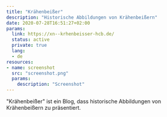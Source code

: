 ```yaml
---
title: "Krähenbeißer"
description: "Historische Abbildungen von Krähenbeißern"
date: 2020-07-28T16:51:27+02:00
params:
  link: https://xn--krhenbeisser-hcb.de/
  status: active
  private: true
  lang:
  - de
resources:
- name: screenshot
  src: "screenshot.png"
  params:
    description: "Screenshot"
---
```

"Krähenbeißer" ist ein Blog, dass historische Abbildungen von Krähenbeißern zu präsentiert.
